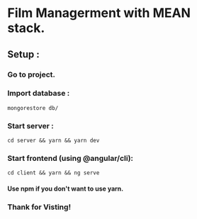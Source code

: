 # Film Managerment with MEAN stack.

## Setup :

### Go to project.

### Import database :

```
mongorestore db/
```

### Start server :

```
cd server && yarn && yarn dev
```

### Start frontend (using @angular/cli):

```
cd client && yarn && ng serve
```

#### Use npm if you don't want to use yarn.

### Thank for Visting!
